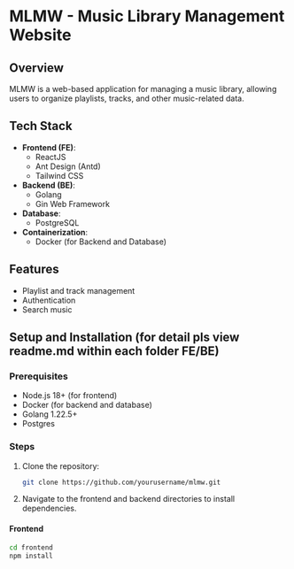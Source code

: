 # MLMW - Music Library Management Website

## Overview

MLMW is a web-based application for managing a music library, allowing users to organize playlists, tracks, and other music-related data.

## Tech Stack

- **Frontend (FE)**:
  - ReactJS
  - Ant Design (Antd)
  - Tailwind CSS
- **Backend (BE)**:
  - Golang
  - Gin Web Framework
- **Database**:
  - PostgreSQL
- **Containerization**:
  - Docker (for Backend and Database)

## Features

- Playlist and track management
- Authentication
- Search music

## Setup and Installation (for detail pls view readme.md within each folder FE/BE)

### Prerequisites

- Node.js 18+ (for frontend)
- Docker (for backend and database)
- Golang 1.22.5+
- Postgres

### Steps

1. Clone the repository:

   ```bash
   git clone https://github.com/yourusername/mlmw.git
   ```

2. Navigate to the frontend and backend directories to install dependencies.

#### Frontend

```bash
cd frontend
npm install
```
